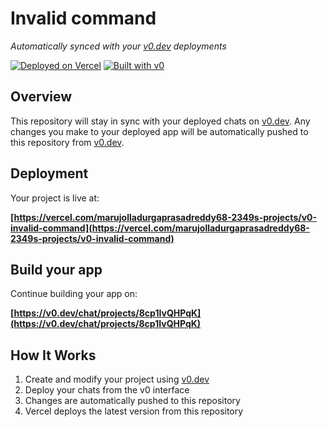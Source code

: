 # Invalid command

*Automatically synced with your [v0.dev](https://v0.dev) deployments*

[![Deployed on Vercel](https://img.shields.io/badge/Deployed%20on-Vercel-black?style=for-the-badge&logo=vercel)](https://vercel.com/marujolladurgaprasadreddy68-2349s-projects/v0-invalid-command)
[![Built with v0](https://img.shields.io/badge/Built%20with-v0.dev-black?style=for-the-badge)](https://v0.dev/chat/projects/8cp1IvQHPqK)

## Overview

This repository will stay in sync with your deployed chats on [v0.dev](https://v0.dev).
Any changes you make to your deployed app will be automatically pushed to this repository from [v0.dev](https://v0.dev).

## Deployment

Your project is live at:

**[https://vercel.com/marujolladurgaprasadreddy68-2349s-projects/v0-invalid-command](https://vercel.com/marujolladurgaprasadreddy68-2349s-projects/v0-invalid-command)**

## Build your app

Continue building your app on:

**[https://v0.dev/chat/projects/8cp1IvQHPqK](https://v0.dev/chat/projects/8cp1IvQHPqK)**

## How It Works

1. Create and modify your project using [v0.dev](https://v0.dev)
2. Deploy your chats from the v0 interface
3. Changes are automatically pushed to this repository
4. Vercel deploys the latest version from this repository